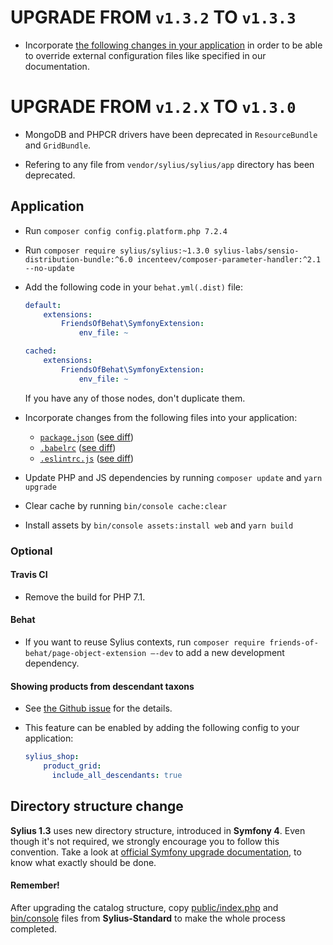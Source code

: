 # UPGRADE FROM `v1.3.2` TO `v1.3.3`

* Incorporate [the following changes in your application](https://github.com/Sylius/Sylius/pull/9889/files) in order to 
  be able to override external configuration files like specified in our documentation.

# UPGRADE FROM `v1.2.X` TO `v1.3.0`

* MongoDB and PHPCR drivers have been deprecated in `ResourceBundle` and `GridBundle`.

* Refering to any file from `vendor/sylius/sylius/app` directory has been deprecated.

## Application

* Run `composer config config.platform.php 7.2.4`

* Run `composer require sylius/sylius:~1.3.0 sylius-labs/sensio-distribution-bundle:^6.0 incenteev/composer-parameter-handler:^2.1 --no-update`

* Add the following code in your `behat.yml(.dist)` file:

    ```yaml
    default:
        extensions:
            FriendsOfBehat\SymfonyExtension:
                env_file: ~  
  
    cached:
        extensions:
            FriendsOfBehat\SymfonyExtension:
                env_file: ~
    ```
    
    If you have any of those nodes, don't duplicate them.
    
* Incorporate changes from the following files into your application:

    * [`package.json`](https://github.com/Sylius/Sylius-Standard/blob/1.3/package.json) ([see diff](https://github.com/Sylius/Sylius-Standard/compare/1.2...1.3#diff-e56633f72ecc521128b3db6586074d2c)) 
    * [`.babelrc`](https://github.com/Sylius/Sylius-Standard/blob/1.3/.babelrc) ([see diff](https://github.com/Sylius/Sylius-Standard/compare/1.2...1.3#diff-b9cfc7f2cdf78a7f4b91a753d10865a2))
    * [`.eslintrc.js`](https://github.com/Sylius/Sylius-Standard/blob/1.3/.eslintrc.js) ([see diff](https://github.com/Sylius/Sylius-Standard/compare/1.2...1.3#diff-e4403a877d80de653400d88d85e4801a))
     
* Update PHP and JS dependencies by running `composer update` and `yarn upgrade`

* Clear cache by running `bin/console cache:clear`

* Install assets by `bin/console assets:install web` and `yarn build`

### Optional

#### Travis CI

* Remove the build for PHP 7.1.

#### Behat

* If you want to reuse Sylius contexts, run `composer require friends-of-behat/page-object-extension —-dev` to add a new development dependency.

#### Showing products from descendant taxons

* See [the Github issue](https://github.com/Sylius/Sylius/issues/6604) for the details.

* This feature can be enabled by adding the following config to your application:

    ```yaml
    sylius_shop:
        product_grid:
          include_all_descendants: true
    ```

## Directory structure change

**Sylius 1.3** uses new directory structure, introduced in **Symfony 4**. Even though it's not required,
we strongly encourage you to follow this convention. Take a look at
[official Symfony upgrade documentation](https://symfony.com/doc/current/setup/flex.html#upgrading-existing-applications-to-flex),
to know what exactly should be done.

#### Remember!

After upgrading the catalog structure, copy [public/index.php](https://github.com/Sylius/Sylius-Standard/blob/1.3/public/index.php)
and [bin/console](https://github.com/Sylius/Sylius-Standard/blob/1.3/bin/console) files from **Sylius-Standard**
to make the whole process completed.
